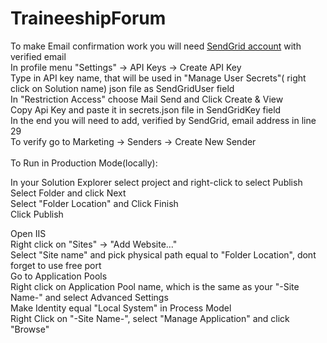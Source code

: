 # TraineeshipForum
To make Email confirmation work you will need <a href="https://sendgrid.com/">SendGrid account</a> with verified email <br>
In profile menu "Settings" -> API Keys -> Create API Key <br>
Type in API key name, that will be used in "Manage User Secrets"( right click on Solution name) json file as SendGridUser field <br>
In "Restriction Access" choose Mail Send and Click Create & View <br>
Copy Api Key and paste it in secrets.json file in SendGridKey field <br>
In the end you will need to add, verified by SendGrid, email address in line 29 <br>
To verify go to Marketing -> Senders -> Create New Sender <br><br>
To Run in Production Mode(locally):

In your Solution Explorer select project and right-click to select Publish <br>
Select Folder and click Next <br>
Select "Folder Location" and Click Finish <br>
Click Publish <br>

Open IIS <br>
Right click on "Sites" -> "Add Website..." <br>
Select "Site name" and pick physical path equal to "Folder Location", dont forget to use free port <br>
Go to Application Pools <br>
Right click on Application Pool name, which is the same as your "-Site Name-" and select Advanced Settings <br>
Make Identity equal "Local System" in Process Model <br>
Right Click on "-Site Name-", select "Manage Application" and click "Browse" <br><br>






